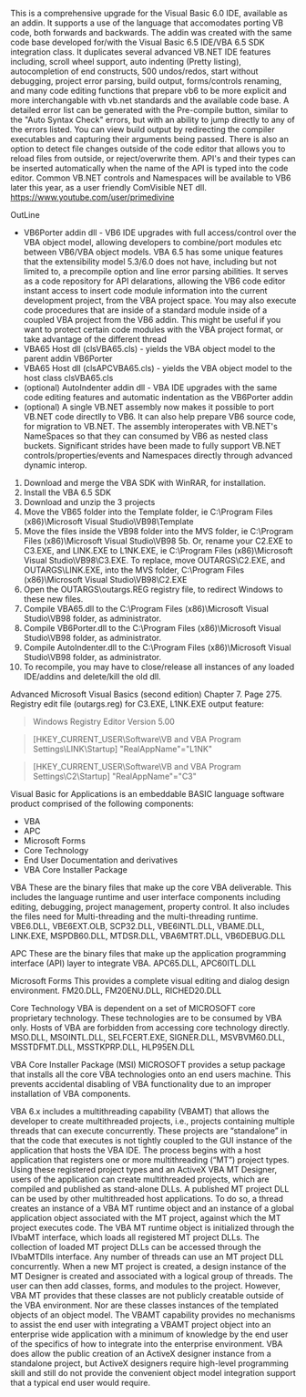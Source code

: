 
This is a comprehensive upgrade for the Visual Basic 6.0 IDE, available as an addin.  It supports a use of the language that accomodates porting VB code, both forwards and backwards.  The addin was created with the same code base developed for/with the Visual Basic 6.5 IDE/VBA 6.5 SDK integration class.  It duplicates several advanced VB.NET IDE features including, scroll wheel support, auto indenting (Pretty listing), autocompletion of end constructs, 500 undos/redos, start without debugging, project error parsing, build output, forms/controls renaming, and many code editing functions that prepare vb6 to be more explicit and more interchangable with vb.net standards and the available code base.  A detailed error list can be generated with the Pre-compile button, similar to the "Auto Syntax Check" errors, but with an ability to jump directly to any of the errors listed.  You can view build output by redirecting the compiler executables and capturing their arguments being passed.  There is also an option to detect file changes outside of the code editor that allows you to reload files from outside, or reject/overwrite them.  API's and their types can be inserted automatically when the name of the API is typed into the code editor.  Common VB.NET controls and Namespaces will be available to VB6 later this year, as a user friendly ComVisible NET dll. https://www.youtube.com/user/primedivine

OutLine
* VB6Porter addin dll - VB6 IDE upgrades with full access/control over the VBA object model, allowing developers to combine/port modules etc between VB6/VBA object models.  VBA 6.5 has some unique features that the extensibility model 5.3/6.0 does not have, including but not limited to, a precompile option and line error parsing abilities.  It serves as a code repository for API delarations, allowing the VB6 code editor instant access to insert code module information into the current development project, from the VBA project space. You may also execute code procedures that are inside of a standard module inside of a coupled VBA project from the VB6 addin.  This might be useful if you want to protect certain code modules with the VBA project format, or take advantage of the different thread
* VBA65 Host dll (clsVBA65.cls) - yields the VBA object model to the parent addin VB6Porter
* VBA65 Host dll (clsAPCVBA65.cls) - yields the  VBA object model to the host class clsVBA65.cls
* (optional) AutoIndenter addin dll - VBA IDE upgrades with the same code editing features and automatic indentation as the VB6Porter addin
* (optional) A single VB.NET assembly now makes it possible to port VB.NET code directlly to VB6.  It can also help prepare VB6 source code, for migration to VB.NET.  The assembly interoperates with VB.NET's NameSpaces so that they can consumed by VB6 as nested class buckets.  Significant strides have been made to fully support VB.NET controls/properties/events and Namespaces directly through advanced dynamic interop.

1. Download and merge the VBA SDK with WinRAR, for installation.
2. Install the VBA 6.5 SDK
3. Download and unzip the 3 projects
4. Move the VB65 folder into the Template folder, ie C:\Program Files (x86)\Microsoft Visual Studio\VB98\Template
5. Move the files inside the VB98 folder into the MVS folder, ie C:\Program Files (x86)\Microsoft Visual Studio\VB98
5b. Or, rename your C2.EXE to C3.EXE, and LINK.EXE to L1NK.EXE, ie C:\Program Files (x86)\Microsoft Visual Studio\VB98\C3.EXE.  To replace, move OUTARGS\C2.EXE, and OUTARGS\LINK.EXE, into the MVS folder, C:\Program Files (x86)\Microsoft Visual Studio\VB98\C2.EXE
6. Open the OUTARGS\outargs.REG registry file, to redirect Windows to these new files.
7. Compile VBA65.dll to the C:\Program Files (x86)\Microsoft Visual Studio\VB98 folder, as administrator.
8. Compile VB6Porter.dll to the C:\Program Files (x86)\Microsoft Visual Studio\VB98 folder, as administrator.
9. Compile AutoIndenter.dll to the C:\Program Files (x86)\Microsoft Visual Studio\VB98 folder, as administrator.
10. To recompile, you may have to close/release all instances of any loaded IDE/addins and delete/kill the old dll.

Advanced Microsoft Visual Basics (second edition) Chapter 7. Page 275.
Registry edit file (outargs.reg) for C3.EXE, L1NK.EXE output feature:

>Windows Registry Editor Version 5.00
 
>[HKEY_CURRENT_USER\Software\VB and VBA Program Settings\LINK\Startup]
>"RealAppName"="L1NK"

>[HKEY_CURRENT_USER\Software\VB and VBA Program Settings\C2\Startup]
>"RealAppName"="C3"


 Visual Basic for Applications is an embeddable BASIC language software product comprised of the following components:
 * VBA
 * APC
 * Microsoft Forms
 * Core Technology   
 * End User Documentation and derivatives
 * VBA Core Installer Package

VBA 
These are the binary files that make up the core VBA deliverable.  This includes the language runtime and user interface components including editing, debugging, project management, property control. It also includes the files need for Multi-threading and the multi-threading runtime. 
VBE6.DLL, VBE6EXT.OLB, SCP32.DLL, VBE6INTL.DLL, VBAME.DLL, LINK.EXE, MSPDB60.DLL, MTDSR.DLL, VBA6MTRT.DLL, VB6DEBUG.DLL 
  
APC 
These are the binary files that make up the application programming interface (API) layer to integrate VBA.
APC65.DLL, APC60ITL.DLL 

Microsoft Forms
This provides a complete visual editing and dialog design environment. 
FM20.DLL, FM20ENU.DLL, RICHED20.DLL

Core Technology
VBA is dependent on a set of MICROSOFT core proprietary technology.  These technologies are to be consumed by VBA only.  Hosts of VBA are forbidden from accessing core technology directly. 
MSO.DLL, MSOINTL.DLL, SELFCERT.EXE, SIGNER.DLL, MSVBVM60.DLL, MSSTDFMT.DLL, MSSTKPRP.DLL, HLP95EN.DLL    

VBA Core Installer Package (MSI)
MICROSOFT provides a setup package that installs all the core VBA technologies onto an end users machine.  This prevents accidental disabling of VBA functionality due to an improper installation of VBA components. 

VBA 6.x includes a multithreading capability (VBAMT) that allows the developer to create multithreaded projects, i.e., projects containing multiple threads that can execute concurrently. These projects are “standalone” in that the code that executes is not tightly coupled to the GUI instance of the application that hosts the VBA IDE. The process begins with a host application that registers one or more multithreading (“MT”) project types. Using these registered project types and an ActiveX VBA MT Designer, users of the application can create multithreaded projects, which are compiled and published as stand-alone DLLs.
A published MT project DLL can be used by other multithreaded host applications. To do so, a thread creates an instance of a VBA MT runtime object and an instance of a global application object associated with the MT project, against which the MT project executes code. The VBA MT runtime object is initialized through the IVbaMT interface, which loads all registered MT project DLLs. The collection of loaded MT project DLLs can be accessed through the IVbaMTDlls interface. Any number of threads can use an MT project DLL concurrently.
When a new MT project is created, a design instance of the MT Designer is created and associated with a logical group of threads. The user can then add classes, forms, and modules to the project. However, VBA MT provides that these classes are not publicly creatable outside of the VBA environment. Nor are these classes instances of the templated objects of an object model. The VBAMT capability provides no mechanisms to assist the end user with integrating a VBAMT project object into an enterprise wide application with a minimum of knowledge by the end user of the specifics of how to integrate into the enterprise environment.
VBA does allow the public creation of an ActiveX designer instance from a standalone project, but ActiveX designers require high-level programming skill and still do not provide the convenient object model integration support that a typical end user would require.

